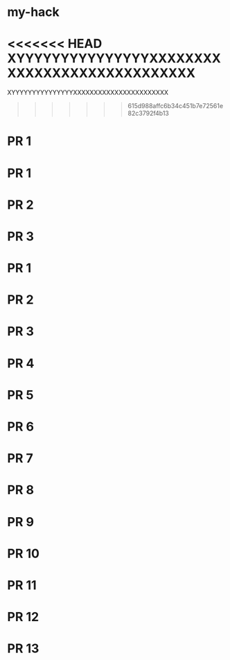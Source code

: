 # my-hack
<<<<<<< HEAD
XYYYYYYYYYYYYYYYXXXXXXXXXXXXXXXXXXXXXXXXXXXXX
=======
XYYYYYYYYYYYYYYYXXXXXXXXXXXXXXXXXXXXXXX
>>>>>>> 615d988affc6b34c451b7e72561e82c3792f4b13
# PR 1
# PR 1
# PR 2
# PR 3
# PR 1
# PR 2
# PR 3
# PR 4
# PR 5
# PR 6
# PR 7
# PR 8
# PR 9
# PR 10
# PR 11
# PR 12
# PR 13
